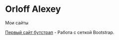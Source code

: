 

# Orloff Alexey
Мои сайты


[Первый сайт бутстрап](https://yourloff.github.io/million/ "Первый сайт") - Работа с сеткой Bootstrap.
